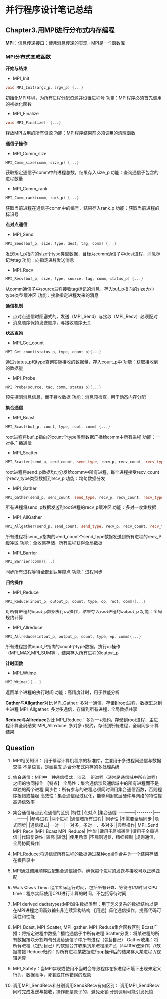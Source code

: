 # 并行程序设计笔记总结

## Chapter3.用MPI进行分布式内存编程

**MPI**：信息传递接口：使用消息传递的实现
· MPI是一个函数库

### MPI分布式变成函数

**开始与结束**
- MPI_Init
```cpp
void MPI_Init(argc_p, argv_p) {...}

```
初始化MPI环境，为所有进程分配资源并设置进程号
功能：MPI程序必须首先调用的初始化函数

- MPI_Finalize
```cpp
void MPI_Finalize() {...}
```
释放MPI占用的所有资源
功能：MPI程序结束前必须调用的清理函数

**通信子操作**
- MPI_Comm_size
```cpp
MPI_Comm_size(comm, size_p) {...}
```
获取指定通信子comm中的进程总数，结果存入size_p
功能：查询通信子包含的进程数量

- MPI_Comm_rank
```cpp
MPI_Comm_rank(comm, rank_p) {...}
```
获取当前进程在通信子comm中的编号，结果存入rank_p
功能：获取当前进程的标识号

**点对点通信**
- MPI_Send
```cpp
MPI_Send(buf_p, size, type, dest, tag, comm) {...}
```
发送buf_p指向的size个type类型数据，目标为comm通信子中dest进程，消息标记为tag
功能：向指定进程发送消息

- MPI_Recv
```cpp
MPI_Recv(buf_p, size, type, source, tag, comm, status_p) {...}
```
从comm通信子中source进程接收tag标记的消息，存入buf_p指向的size大小type类型缓冲区
功能：接收指定进程发来的消息

**通信机制**
- 点对点通信时阻塞式的，发送（MPI_Send）与接收（MPI_Recv）必须配对
- 消息顺序保持发送顺序，与接收顺序无关

**状态查询**
- MPI_Get_count
```cpp
MPI_Get_count(status_p, type, count_p){...}
```
通过status_p和type查询实际接收的数据量，存入count_p中
功能：获取接收到的数据量

- MPI_Probe
```cpp
MPI_Probe(source, tag, comm, status_p){...}
```
预先探测消息信息，而不接收数据
功能：消息预检查，用于动态内存分配

**集合通信**
- MPI_Bcast
```cpp
MPI_Bcast(buf_p, count, type, root, comm) {...}
```
root进程将buf_p指向的count个type类型数据广播给comm中所有进程
功能：一对多广播通信

- MPI_Scatter
```cpp
MPI_Scatter(send_p, send_count, send_type, recv_p, recv_count, recv_type, root, comm) {...}
```
root进程将send_p数据均匀分发给comm中所有进程，每个进程接受recv_count个recv_type类型数据到recv_p
功能：均匀数据分发

- MPI_Gather
```cpp
MPI_Gather(send_p, send_count, send_type, recv_p, recv_count, recv_type, root, comm){...}
```
所有进程将send_p数据发送到root进程的recv_p缓冲区
功能：多对一收集数据

- MPI_AllGather
```cpp
MPI_Allgather(send_p, send_count, send_type, recv_p, recv_count, recv_type, comm){...}
```
所有进程将send_p指向的send_count个send_type数据发送到所有进程的recv_P缓冲区
功能：全收集存储，所有进程获得全局数据

- MPI_Barrier
```cpp
MPI_Barrier(comm){...}
```
同步所有进程等待全部到达屏障点
功能：进程同步

**归约操作**
- MPI_Reduce
```cpp
MPI_Reduce(input_p, output_p, count, type, op, root, comm){...}
```
对所有进程的input_p数据执行op操作，结果存入root进程的output_p
功能：全局规约计算

- MPI_Allreduce
```cpp
MPI_Allreduce(intput_p, output_p, count, type, op, comm){...}
```
所有进程提供input_P指向的count个type数据，执行op操作（MPI_MAX,MPI_SUM等），结果存入所有进程的output_p

**计时函数**
- MPI_Wtime
```cpp
MPI_Wtime(){...}
```
返回单个进程的执行时间
功能：高精度计时，用于性能分析

**Gather**与**Allgather**对比
MPI_Gather: 多对一通信，存储到root进程，数据汇总到主进程
MPI_Allgather: 多对多通信，存储到所有进程，全局数据共享

**Reduce**与**Allreduce**对比
MPI_Reduce：多对一+规约，存储到root进程，主进程计算全局结果
MPI_Allreduce: 多对多+规约，存储到所有进程，全局同步计算结果

## Question
1. MPI相关知识：
   用于编写计算机程序的标准库，主要用于多进程间通信与数据交换
   不是语言，是函数库
   适合分布式内存的多处理系统


2. 集合通信：MPI中一种通信模式，涉及一组进程（通常是通信域中所有进程）之间的协同操作
   【特点】
   全局性：集合通信涉及通信域中的所有进程而不是单独的两个进程
   同步性：所有参与的进程必须同时调用集合通信函数，否则程序报错或挂起
   高效性：集合通信经过优化，能够利用底层硬件与网络的特性提高通信效率


3. 集合通信与点到点通信的区别
|特性	|点对点	|集合通信|
--------|--------|----------|
|参与进程	|两个进程	|通信域所有进程|
|同步性	|不需要全局同步	|隐式同步|
|通信模式|	一对一	|一对多，多对一，多对多|
|典型操作|	MPI_Send MPI_Recv	|MPI_Bcast MPI_Reduce|
|性能	|适用于局部通信	|适用于全局通信|
|代码复杂性|	较高	|较低|
|使用场景	|不规则通信，精细控制	|规则通信，全局协同操作|


4. MPI_Reduce:将通信域所有进程的数据通过某种op操作合并为一个结果存储在根目录中


5. MPI通过调用顺序匹配集合通信操作，确保每个进程的发送与接收可以正确匹配


6. Walk Clock Time: 程序实际运行时间，包括所有计算、等待与I/O时间
   CPU time：程序实际使用CPU进行计算的时间，不包括等待时间


7. MPI derived dadtatypes:MPI派生数据类型：用于定义复杂的数据结构以便在MPI进程之间高效输出非连续异构结构
   【用途】简化通信操作，提高代码可读性和性能


8. MPI_Bcast, MPI_Scatter, MPI_gather, MPI_Reduce集合函数区别
   Bcast广播：将指定进程中数据广播给通信子中所有进程
   Scatter分发：将某进程的所有数据按块分割均匀分发给通信子中所有进程（包括自己）
   Gather收集：将所有进程（包括自己）的数据合并收集到某进程缓冲区（scatter逆操作）//数据拼接
   Reduce归约：对所有进程某数据进行op操作后的结果存入某进程 //逻辑运算


9. MPI_Safety：当MPI实现或使用不当时会导致程序在多进程环境下出现未定义行为，数据竞争，死锁或其他错误的现象


10. 调用MPI_SendRecv和分别调用Send&Recv有何区别：
    调用MPI_SendRecv同时完成发送与接收，操作都是原子的，避免死锁
    分别调用可能引发死锁

 